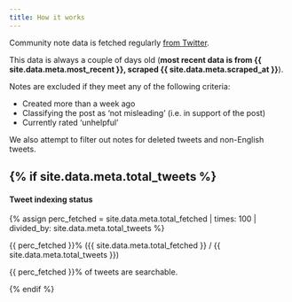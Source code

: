 ```yaml
---
title: How it works
---
```


Community note data is fetched regularly [from Twitter](https://twitter.com/i/communitynotes/download-data).

This data is always a couple of days old (**most recent data is from <time class="dt" datetime="{{ site.data.meta.most_recent }}" title="{{ site.data.meta.most_recent | date_to_rfc822 }}">{{ site.data.meta.most_recent }}</time>, scraped <time class="dt" datetime="{{ site.data.meta.scraped_at }}" title="{{ site.data.meta.scraped_at | date_to_rfc822 }}">{{ site.data.meta.scraped_at }}</time>**).

Notes are excluded if they meet any of the following criteria:

* Created more than a week ago
* Classifying the post as ‘not misleading’ (i.e. in support of the post)
* Currently rated ‘unhelpful’

We also attempt to filter out notes for deleted tweets and non-English tweets.

{% if site.data.meta.total_tweets %}
---

#### Tweet indexing status

{% assign perc_fetched = site.data.meta.total_fetched | times: 100 | divided_by: site.data.meta.total_tweets %}

<div class="progress" style="max-width: 500px;" role="progressbar">
  <div class="progress-bar text-bg-{% if perc_fetched == 100 %}success{% else %}warning{% endif %}" style="width: {{ perc_fetched }}%">{{ perc_fetched }}% ({{ site.data.meta.total_fetched }} / {{ site.data.meta.total_tweets }})</div>
</div>

{{ perc_fetched }}% of tweets are searchable.

{% endif %}

<script>
  const dts = document.getElementsByClassName('dt');
  for (var i = 0; i < dts.length; i++) {
    var dt = dts[i];
    dt.textContent = luxon.DateTime.fromISO(dt.textContent).toRelative();
  }
</script>

